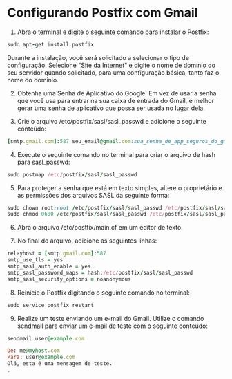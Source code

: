 # Configurando Postfix com Gmail

1. Abra o terminal e digite o seguinte comando para instalar o Postfix:
 ```ruby
sudo apt-get install postfix
```

Durante a instalação, você será solicitado a selecionar o tipo de configuração. Selecione "Site da Internet" e digite o nome de domínio do seu servidor quando solicitado, para uma configuração básica, tanto faz o nome do dominio.

2. Obtenha uma Senha de Aplicativo do Google:
Em vez de usar a senha que você usa para entrar na sua caixa de entrada do Gmail, é melhor gerar uma senha de aplicativo que possa ser usada no lugar dela.

3. Crie o arquivo /etc/postfix/sasl/sasl_passwd e adicione o seguinte conteúdo:
``` ruby
[smtp.gmail.com]:587 seu_email@gmail.com:sua_senha_de_app_seguros_do_gmail
```

4. Execute o seguinte comando no terminal para criar o arquivo de hash para sasl_passwd:
``` ruby
sudo postmap /etc/postfix/sasl/sasl_passwd
``` 

5. Para proteger a senha que está em texto simples, altere o proprietário e as permissões dos arquivos SASL da seguinte forma:
 ```ruby
sudo chown root:root /etc/postfix/sasl/sasl_passwd /etc/postfix/sasl/sasl_passwd.db
sudo chmod 0600 /etc/postfix/sasl/sasl_passwd /etc/postfix/sasl/sasl_passwd.db
```
6. Abra o arquivo /etc/postfix/main.cf em um editor de texto.

7. No final do arquivo, adicione as seguintes linhas:
 ```ruby
relayhost = [smtp.gmail.com]:587
smtp_use_tls = yes
smtp_sasl_auth_enable = yes
smtp_sasl_password_maps = hash:/etc/postfix/sasl/sasl_passwd
smtp_sasl_security_options = noanonymous
```

8. Reinicie o Postfix digitando o seguinte comando no terminal:
```ruby
sudo service postfix restart
```
9. Realize um teste enviando um e-mail do Gmail. Utilize o comando sendmail para enviar um e-mail de teste com o seguinte conteúdo:
```ruby
sendmail user@example.com
```
```ruby
De: me@myhost.com 
Para: user@example.com
Olá, esta é uma mensagem de teste.
.
```



